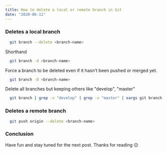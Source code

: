 ```yaml
---
title: How to delete a local or remote branch in Git
date: "2020-06-11"
---
```




### Deletes a local branch
```sh
  git branch --delete <branch-name>
```

Shorthand 
```sh
  git branch -d <branch-name>
```

Force a branch to be deleted even if it hasn't been pushed or merged yet.
```sh
  git branch -D <branch-name>
```

Delete all branches but keeping others like "develop", "master"
```sh
  git branch | grep -v "develop" | grep -v "master" | xargs git branch -D
```

### Deletes a remote branch
```sh
  git push origin --delete <branch-name>
```


### Conclusion
Have fun and stay tuned for the next post. Thanks for reading 😉
